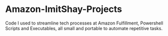 # Amazon-ImitShay-Projects
Code I used to streamline tech processes at Amazon Fulfillment, Powershell Scripts and Executables, all small and portable to automate repetitive tasks.
